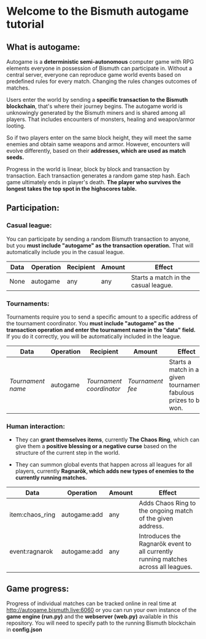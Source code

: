 # Welcome to the Bismuth autogame tutorial

## What is autogame:

Autogame is a **deterministic semi-autonomous** computer game with RPG elements everyone in
possession of Bismuth can participate in. Without a central server, everyone can reproduce
game world events based on predefined rules for every match. Changing the rules changes 
outcomes of matches.

Users enter the world by sending a **specific transaction to the Bismuth blockchain**, 
that's where their journey begins. The autogame world is unknowingly generated by the Bismuth
miners and is shared among all players. That includes encounters of monsters, healing 
and weapon/armor looting.

So if two players enter on the same block height, they will meet the same enemies and obtain
same weapons and armor. However, encounters will evolve differently, based on their **addresses,
which are used as match seeds.**

Progress in the world is linear, block by block and transaction by transaction. 
Each transaction generates a random game step hash. Each game ultimately ends in player's death. 
**The player who survives the longest takes the top spot in the highscores table.**

## Participation:

### Casual league:
You can participate by sending a random Bismuth transaction to anyone, but you **must include 
"autogame" as the transaction operation.** That will automatically include you in the casual
league.

|Data|Operation|Recipient|Amount|Effect|
|-----------------------------|-----------------------------|-----------------------------|-----------------------------|-----------------------------|
|None|autogame|any|any|Starts a match in the casual league.|

### Tournaments:
Tournaments require you to send a specific amount to a specific address of the tournament 
coordinator. You **must include "autogame" as the transaction operation and enter the tournament 
name in the "data" field.** If you do it correctly, you will be automatically included in 
the league.

|Data|Operation|Recipient|Amount|Effect|
|-----------------------------|-----------------------------|-----------------------------|-----------------------------|-----------------------------|
|_Tournament name_|autogame|_Tournament coordinator_|_Tournament fee_|Starts a match in a given tournament, fabulous prizes to be won.

### Human interaction:

- They can **grant themselves items**, currently **The Chaos Ring**, which can give them a **positive
blessing or a negative curse** based on the structure of the current step in the world.

- They can summon global events that happen across all leagues for all players, currently 
**Ragnarök, which adds new types of enemies to the currently running matches.**

|Data|Operation|Amount|Effect|
|-----------------------------|-----------------------------|-----------------------------|-----------------------------|
|item:chaos_ring|autogame:add|any|Adds Chaos Ring to the ongoing match of the given address.
|event:ragnarok|autogame:add|any|Introduces the Ragnarök event to all currently running matches across all leagues.|



## Game progress:
Progress of individual matches can be tracked online in real time at 
http://autogame.bismuth.live:6060 or you can run your own instance of the **game engine (run.py)**
and the **webserver (web.py)** available in this repository. You will need to specify path
to the running Bismuth blockchain in **config.json**
